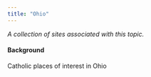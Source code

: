 ```yaml
---
title: "Ohio"
---
```



*A collection of sites associated with this topic.*

#### Background

Catholic places of interest in Ohio


